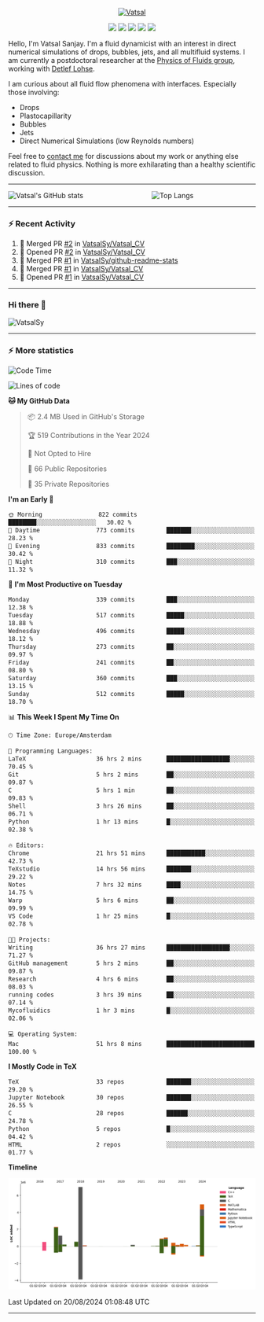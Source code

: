<center>

[<img alt="Vatsal" width="200px" src="https://www.dropbox.com/s/dxyybgtblo8er6h/Logo_Vatsal_Vector.png?raw=1">](https://www.vatsalsanjay.com)

[<img src="https://img.shields.io/badge/googlescholar-4285F4?&style=for-the-badge&logo=googlescholar&logoColor=white">](https://scholar.google.com/citations?hl=en&user=67aQviYAAAAJ)
[<img src="https://img.shields.io/static/v1.svg?&style=for-the-badge&logo=ResearchGate&label=&message=ResearchGate&logoColor=white&color=green">](https://www.researchgate.net/profile/Vatsal-Sanjay-2)
[<img src="https://img.shields.io/badge/twitter-1DA1F2?&style=for-the-badge&logo=twitter&logoColor=white">](https://twitter.com/VatsalSanjay)
[<img src="https://img.shields.io/badge/linkedin-0A66C2?&style=for-the-badge&logo=linkedin">](https://www.linkedin.com/in/vatsalsanjay/)
[<img src="https://img.shields.io/badge/orcid-A6CE39?&style=for-the-badge&logo=orcid&logoColor=white">](https://orcid.org/0000-0002-4293-6099)

</center>

Hello, I'm Vatsal Sanjay. I'm a fluid dynamicist with an interest in direct numerical simulations of drops, bubbles, jets, and all multifluid systems. I am currently a postdoctoral researcher at the [Physics of Fluids group](https://pof.tnw.utwente.nl), working with [Detlef Lohse](https://en.wikipedia.org/wiki/Detlef_Lohse). 

I am curious about all fluid flow phenomena with interfaces. Especially those involving:

- Drops
- Plastocapillarity
- Bubbles
- Jets
- Direct Numerical Simulations (low Reynolds numbers)

Feel free to [contact me](mailto:contact@vatsalsanjay.com) for discussions about my work or anything else related to fluid physics. Nothing is more exhilarating than a healthy scientific discussion.

<!-- ![Vatsal's GitHub stats](https://github-readme-stats-xi-wine-74.vercel.app/api?username=VatsalSy&show_icons=true&theme=vision-friendly-dark)

![Top Langs](https://github-readme-stats-xi-wine-74.vercel.app/api/top-langs/?username=VatsalSy&layout=compact&theme=vision-friendly-dark) -->

---
<div style="display: flex; justify-content: space-between;">
    <img src="https://github-readme-stats-xi-wine-74.vercel.app/api?username=VatsalSy&show_icons=true&theme=vision-friendly-dark" alt="Vatsal's GitHub stats" style="width: 55%;">
    <img src="https://github-readme-stats-xi-wine-74.vercel.app/api/top-langs/?username=VatsalSy&layout=compact&theme=vision-friendly-dark" alt="Top Langs" style="width: 42%;">
</div>

---

### :zap: Recent Activity

<!--START_SECTION:activity-->
1. 🎉 Merged PR [#2](https://github.com/VatsalSy/Vatsal_CV/pull/2) in [VatsalSy/Vatsal_CV](https://github.com/VatsalSy/Vatsal_CV)
2. 💪 Opened PR [#2](https://github.com/VatsalSy/Vatsal_CV/pull/2) in [VatsalSy/Vatsal_CV](https://github.com/VatsalSy/Vatsal_CV)
3. 🎉 Merged PR [#1](https://github.com/VatsalSy/github-readme-stats/pull/1) in [VatsalSy/github-readme-stats](https://github.com/VatsalSy/github-readme-stats)
4. 🎉 Merged PR [#1](https://github.com/VatsalSy/Vatsal_CV/pull/1) in [VatsalSy/Vatsal_CV](https://github.com/VatsalSy/Vatsal_CV)
5. 💪 Opened PR [#1](https://github.com/VatsalSy/Vatsal_CV/pull/1) in [VatsalSy/Vatsal_CV](https://github.com/VatsalSy/Vatsal_CV)
<!--END_SECTION:activity-->
---

### Hi there 👋
<p align="left"> <img src="https://komarev.com/ghpvc/?username=VatsalSy&label=Profile%20views&color=orange&style=for-the-badge" alt="VatsalSy" /> </p>

---
### :zap: More statistics

<!--START_SECTION:waka-->
![Code Time](http://img.shields.io/badge/Code%20Time-170%20hrs%2043%20mins-blue)

![Lines of code](https://img.shields.io/badge/From%20Hello%20World%20I%27ve%20Written-20.3%20million%20lines%20of%20code-blue)

**🐱 My GitHub Data** 

> 📦 2.4 MB Used in GitHub's Storage 
 > 
> 🏆 519 Contributions in the Year 2024
 > 
> 🚫 Not Opted to Hire
 > 
> 📜 66 Public Repositories 
 > 
> 🔑 35 Private Repositories 
 > 
**I'm an Early 🐤** 

```text
🌞 Morning                822 commits         ████████░░░░░░░░░░░░░░░░░   30.02 % 
🌆 Daytime                773 commits         ███████░░░░░░░░░░░░░░░░░░   28.23 % 
🌃 Evening                833 commits         ████████░░░░░░░░░░░░░░░░░   30.42 % 
🌙 Night                  310 commits         ███░░░░░░░░░░░░░░░░░░░░░░   11.32 % 
```
📅 **I'm Most Productive on Tuesday** 

```text
Monday                   339 commits         ███░░░░░░░░░░░░░░░░░░░░░░   12.38 % 
Tuesday                  517 commits         █████░░░░░░░░░░░░░░░░░░░░   18.88 % 
Wednesday                496 commits         █████░░░░░░░░░░░░░░░░░░░░   18.12 % 
Thursday                 273 commits         ██░░░░░░░░░░░░░░░░░░░░░░░   09.97 % 
Friday                   241 commits         ██░░░░░░░░░░░░░░░░░░░░░░░   08.80 % 
Saturday                 360 commits         ███░░░░░░░░░░░░░░░░░░░░░░   13.15 % 
Sunday                   512 commits         █████░░░░░░░░░░░░░░░░░░░░   18.70 % 
```


📊 **This Week I Spent My Time On** 

```text
🕑︎ Time Zone: Europe/Amsterdam

💬 Programming Languages: 
LaTeX                    36 hrs 2 mins       ██████████████████░░░░░░░   70.45 % 
Git                      5 hrs 2 mins        ██░░░░░░░░░░░░░░░░░░░░░░░   09.87 % 
C                        5 hrs 1 min         ██░░░░░░░░░░░░░░░░░░░░░░░   09.83 % 
Shell                    3 hrs 26 mins       ██░░░░░░░░░░░░░░░░░░░░░░░   06.71 % 
Python                   1 hr 13 mins        █░░░░░░░░░░░░░░░░░░░░░░░░   02.38 % 

🔥 Editors: 
Chrome                   21 hrs 51 mins      ███████████░░░░░░░░░░░░░░   42.73 % 
TeXstudio                14 hrs 56 mins      ███████░░░░░░░░░░░░░░░░░░   29.22 % 
Notes                    7 hrs 32 mins       ████░░░░░░░░░░░░░░░░░░░░░   14.75 % 
Warp                     5 hrs 6 mins        ██░░░░░░░░░░░░░░░░░░░░░░░   09.99 % 
VS Code                  1 hr 25 mins        █░░░░░░░░░░░░░░░░░░░░░░░░   02.78 % 

🐱‍💻 Projects: 
Writing                  36 hrs 27 mins      ██████████████████░░░░░░░   71.27 % 
GitHub management        5 hrs 2 mins        ██░░░░░░░░░░░░░░░░░░░░░░░   09.87 % 
Research                 4 hrs 6 mins        ██░░░░░░░░░░░░░░░░░░░░░░░   08.03 % 
running codes            3 hrs 39 mins       ██░░░░░░░░░░░░░░░░░░░░░░░   07.14 % 
Mycofluidics             1 hr 3 mins         █░░░░░░░░░░░░░░░░░░░░░░░░   02.06 % 

💻 Operating System: 
Mac                      51 hrs 8 mins       █████████████████████████   100.00 % 
```

**I Mostly Code in TeX** 

```text
TeX                      33 repos            ███████░░░░░░░░░░░░░░░░░░   29.20 % 
Jupyter Notebook         30 repos            ███████░░░░░░░░░░░░░░░░░░   26.55 % 
C                        28 repos            ██████░░░░░░░░░░░░░░░░░░░   24.78 % 
Python                   5 repos             █░░░░░░░░░░░░░░░░░░░░░░░░   04.42 % 
HTML                     2 repos             ░░░░░░░░░░░░░░░░░░░░░░░░░   01.77 % 
```



**Timeline**

![Lines of Code chart](https://raw.githubusercontent.com/VatsalSy/VatsalSy/main/assets/bar_graph.png)


 Last Updated on 20/08/2024 01:08:48 UTC
<!--END_SECTION:waka-->
---
